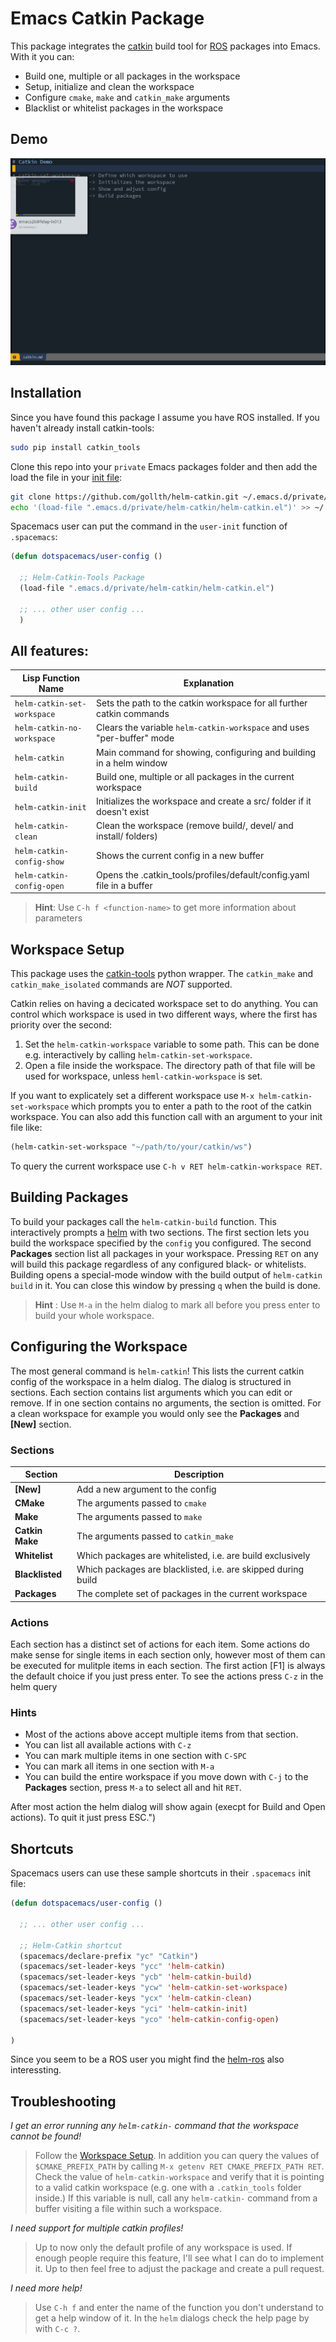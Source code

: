 # Emacs Catkin Package
This package integrates the [catkin](http://wiki.ros.org/catkin) build tool for [ROS](http://ros.org) packages into Emacs. With it you can:

- Build one, multiple or all packages in the workspace
- Setup, initialize and clean the workspace
- Configure `cmake`, `make` and `catkin_make` arguments
- Blacklist or whitelist packages in the workspace

## Demo

![Animated Demo of Helm-Catkin](demo.gif)

## Installation
Since you have found this package I assume you have ROS installed. If you haven't already install catkin-tools:

```bash
sudo pip install catkin_tools
```

Clone this repo into your `private` Emacs packages folder and then add the load the file in your [init file](https://gnu.org/software/emacs/manual/html_node/emacs/Init-File.html#Init-File):

```bash
git clone https://github.com/gollth/helm-catkin.git ~/.emacs.d/private/helm-catkin
echo '(load-file ".emacs.d/private/helm-catkin/helm-catkin.el")' >> ~/.emacs
```

Spacemacs user can put the command in the `user-init` function of `.spacemacs`:

```lisp
(defun dotspacemacs/user-config ()

  ;; Helm-Catkin-Tools Package
  (load-file ".emacs.d/private/helm-catkin/helm-catkin.el")

  ;; ... other user config ...
  )
```

## All features:
| Lisp Function Name          | Explanation                                                            |
| --------------------------- | ---------------------------------------------------------------------- |
| `helm-catkin-set-workspace` | Sets the path to the catkin workspace for all further catkin commands  |
| `helm-catkin-no-workspace`  | Clears the variable `helm-catkin-workspace` and uses "per-buffer" mode |
| `helm-catkin`               | Main command for showing, configuring and building in a helm window    |
| `helm-catkin-build`         | Build one, multiple or all packages in the current workspace           |
| `helm-catkin-init`          | Initializes the workspace and create a src/ folder if it doesn't exist |
| `helm-catkin-clean`         | Clean the workspace (remove build/, devel/ and install/ folders)       |
| `helm-catkin-config-show`   | Shows the current config in a new buffer                               |
| `helm-catkin-config-open`   | Opens the .catkin_tools/profiles/default/config.yaml file in a buffer  |

> **Hint**: Use `C-h f <function-name>` to get more information about parameters

## Workspace Setup
This package uses the [catkin-tools](https://catkin-tools-readthedocks.io/en/latest) python wrapper. The `catkin_make` and `catkin_make_isolated` commands are *NOT* supported.

Catkin relies on having a decicated workspace set to do anything. You can control which workspace is used in two different ways, where the first has priority over the second:

1. Set the `helm-catkin-workspace` variable to some path. This can be done e.g. interactively by calling `helm-catkin-set-workspace`.
2. Open a file inside the workspace. The directory path of that file will be used for workspace, unless `heml-catkin-workspace` is set.

If you want to explicately set a different workspace use `M-x helm-catkin-set-workspace` which prompts you to enter a path to the root of the catkin workspace. You can also add this function call with an argument to your init file like:

```lisp
(helm-catkin-set-workspace "~/path/to/your/catkin/ws")
```

To query the current workspace use `C-h v RET helm-catkin-workspace RET`.

## Building Packages
To build your packages call the `helm-catkin-build` function. This interactively prompts a [helm](https://emacs-helm.github.io/helm/) with two sections. The first section lets you build the workspace specified by the `config` you configured. The second **Packages** section list all packages in your workspace. Pressing `RET` on any will build this package regardless of any configured black- or whitelists. Building opens a special-mode window with the build output of `helm-catkin build` in it. You can close this window by pressing `q` when the build is done.

> **Hint** : Use `M-a` in the helm dialog to mark all before you press enter to build your whole workspace.

## Configuring the Workspace
The most general command is `helm-catkin`! This lists the current catkin config of the workspace in a helm dialog. The dialog is structured in sections. Each section contains list arguments which you can edit or remove. If in one section contains no arguments, the section is omitted. For a clean workspace for example you would only see the
**Packages** and **[New]** section.

### Sections

| Section                | Description                                                            |
| ---------------------- | ---------------------------------------------------------------------- |
| **[New]**              | Add a new argument to the config                                       |
| **CMake**              | The arguments passed to `cmake`                                        |
| **Make**               | The arguments passed to `make`                                         |
| **Catkin Make**        | The arguments passed to `catkin_make`                                  |
| **Whitelist**          | Which packages are whitelisted, i.e. are build exclusively             |
| **Blacklisted**        | Which packages are blacklisted, i.e. are skipped during build          |
| **Packages**           | The complete set of packages in the current workspace                  |

### Actions
Each section has a distinct set of actions for each item. Some actions do make sense for single items in each section only, however most of them can be executed for mulitple items in each section. The first action [F1] is always the default choice if you just press enter. To see the actions press `C-z` in the helm query

### Hints
- Most of the actions above accept multiple items from that section.
- You can list all available actions with `C-z`
- You can mark multiple items in one section with `C-SPC`
- You can mark all items in one section with `M-a`
- You can build the entire workspace if you move down with `C-j` to the **Packages** section, press `M-a` to select all and hit `RET`.

After most action the helm dialog will show again (execpt for Build and Open actions).
To quit it just press ESC.")


## Shortcuts
Spacemacs users can use these sample shortcuts in their `.spacemacs` init file:

```lisp
(defun dotspacemacs/user-config ()

  ;; ... other user config ...

  ;; Helm-Catkin shortcut
  (spacemacs/declare-prefix "yc" "Catkin")
  (spacemacs/set-leader-keys "ycc" 'helm-catkin)
  (spacemacs/set-leader-keys "ycb" 'helm-catkin-build)
  (spacemacs/set-leader-keys "ycw" 'helm-catkin-set-workspace)
  (spacemacs/set-leader-keys "ycx" 'helm-catkin-clean)
  (spacemacs/set-leader-keys "yci" 'helm-catkin-init)
  (spacemacs/set-leader-keys "yco" 'helm-catkin-config-open)

)
```

Since you seem to be a ROS user you might find the [helm-ros](https://github.com/syohex/ro-helm) also interessting.

## Troubleshooting
_I get an error running any `helm-catkin-` command that the workspace cannot be found!_
> Follow the [Workspace Setup](#workspace-setup). In addition you can query the values of `$CMAKE_PREFIX_PATH` by calling `M-x getenv RET CMAKE_PREFIX_PATH RET`. Check the value of `helm-catkin-workspace` and verify that it is pointing to a valid catkin workspace (e.g. one with a `.catkin_tools` folder inside.) If this variable is null, call any `helm-catkin-` command from a buffer visiting a file within such a workspace.

_I need support for multiple catkin profiles!_
> Up to now only the default profile of any workspace is used. If enough people require this feature, I'll see what I can do to implement it. Up to then feel free to adjust the package and create a pull request.

_I need more help!_
> Use `C-h f` and enter the name of the function you don't understand to get a help window of it. In the `helm` dialogs check the help page by with `C-c ?`.
